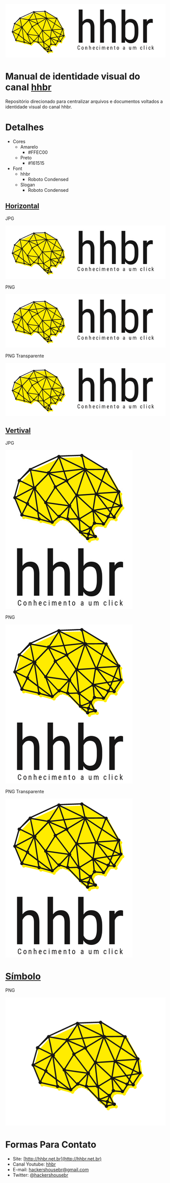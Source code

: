 <a href='http://hhbr.net.br'>
<img src='img/logo_hhbr_horizontal_transparente.png' style='margin: 0 auto;' alt='logo hhbr'>
</a>

# Manual de identidade visual do canal [hhbr](https://www.youtube.com/hhbr-tech)

Repositório direcionado para centralizar arquivos e documentos voltados  a identidade visual do canal hhbr.

# Detalhes
    
- Cores 
    - Amarelo 
        - #FFEC00
    - Preto
        - #161515
- Font
    - hhbr
        - Roboto Condensed
    - Slogan
        - Roboto Condensed

## [Horizontal](/img/logo_horizontal)

JPG

<img src='img/logo_horizontal/logo_horizontal_hhbr.jpg' style='margin: 0 auto;' alt='logo hhbr'>

PNG

<img src='img/logo_horizontal/logo_horizontal_hhbr.png' style='margin: 0 auto;' alt='logo hhbr'>

PNG Transparente

<img src='img/logo_horizontal/logo_horizontal_hhbr_transparente.png' style='margin: 0 auto;' alt='logo hhbr'>

## [Vertival](/img/logo_vertical)

JPG

<img src='img/logo_vertical/logo_vertical_hhbr.jpg' style='margin: 0 auto;' alt='logo hhbr'>

PNG

<img src='img/logo_vertical/logo_vertical_hhbr.png' style='margin: 0 auto;' alt='logo hhbr'>

PNG Transparente

<img src='img/logo_vertical/logo_vertical_hhbr_transparente.png' style='margin: 0 auto;' alt='logo hhbr'>

# [Símbolo]()

PNG 

<img src='img/logo_cerebro_hhbr.png' style='margin: 0 auto;' alt='logo hhbr'>

# Formas Para Contato
 - Site: [http://hhbr.net.br](http://hhbr.net.br)
 - Canal Youtube: [hhbr](https://youtube.com/hhbrtech)
 - E-mail: hackershousebr@gmail.com
 - Twitter: [@hackershousebr](twitter.com/hackershousebr)